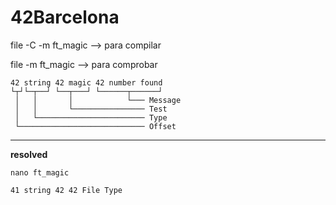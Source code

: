 # 42Barcelona


file -C -m ft_magic --> para compilar

file -m ft_magic --> para comprobar


```
42 string 42 magic 42 number found
└┬┘└─┬──┘ └──┬───┘ └──────┬──────┘
 │   │       │            └─── Message
 │   │       └──────────────── Test
 │   └──────────────────────── Type
 └──────────────────────────── Offset
```


---
 **resolved**

    nano ft_magic
    
    41 string 42 42 File Type
